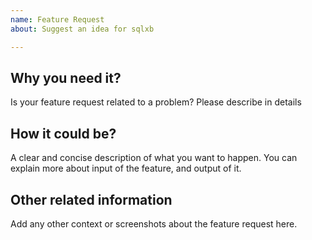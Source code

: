 ```yaml
---
name: Feature Request
about: Suggest an idea for sqlxb

---
```


## Why you need it?
 Is your feature request related to a problem? Please describe in details


## How it could be?
A clear and concise description of what you want to happen. You can explain more about input of the feature, and output of it.


## Other related information
Add any other context or screenshots about the feature request here.